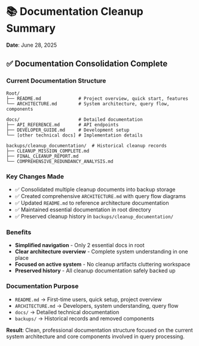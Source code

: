 # 📚 Documentation Cleanup Summary

**Date**: June 28, 2025

## ✅ Documentation Consolidation Complete

### **Current Documentation Structure**
```
Root/
├── README.md              # Project overview, quick start, features
└── ARCHITECTURE.md        # System architecture, query flow, components

docs/                      # Detailed documentation
├── API_REFERENCE.md       # API endpoints
├── DEVELOPER_GUIDE.md     # Development setup
└── [other technical docs] # Implementation details

backups/cleanup_documentation/  # Historical cleanup records
├── CLEANUP_MISSION_COMPLETE.md
├── FINAL_CLEANUP_REPORT.md
└── COMPREHENSIVE_REDUNDANCY_ANALYSIS.md
```

### **Key Changes Made**
- ✅ Consolidated multiple cleanup documents into backup storage
- ✅ Created comprehensive `ARCHITECTURE.md` with query flow diagrams
- ✅ Updated `README.md` to reference architecture documentation
- ✅ Maintained essential documentation in root directory
- ✅ Preserved cleanup history in `backups/cleanup_documentation/`

### **Benefits**
- **Simplified navigation** - Only 2 essential docs in root
- **Clear architecture overview** - Complete system understanding in one place
- **Focused on active system** - No cleanup artifacts cluttering workspace
- **Preserved history** - All cleanup documentation safely backed up

### **Documentation Purpose**
- `README.md` → First-time users, quick setup, project overview
- `ARCHITECTURE.md` → Developers, system understanding, query flow
- `docs/` → Detailed technical documentation
- `backups/` → Historical records and removed components

**Result**: Clean, professional documentation structure focused on the current system architecture and core components involved in query processing.
